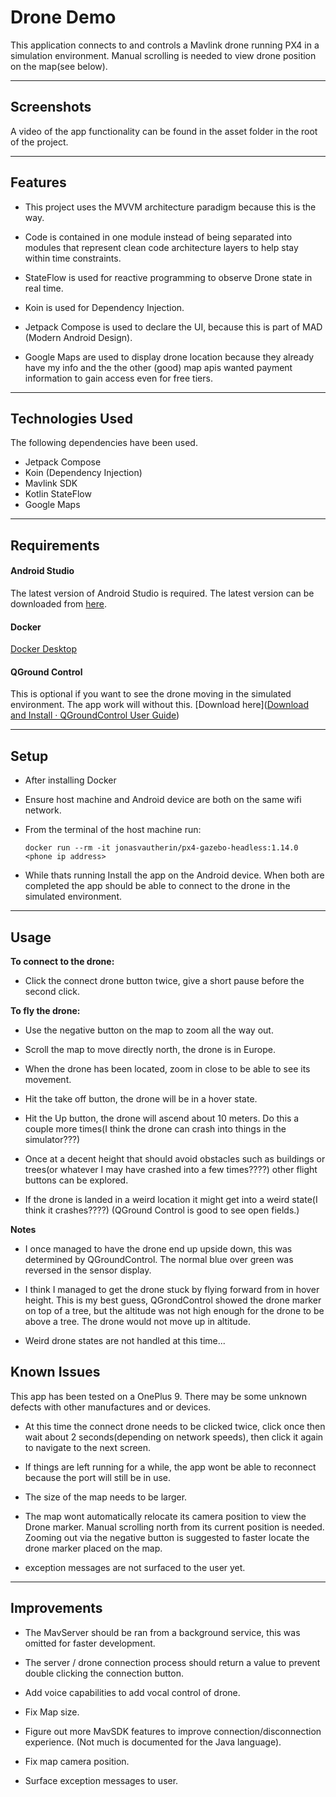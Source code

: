 # Drone Demo

This application connects to and controls a Mavlink drone running PX4 in a simulation environment. Manual scrolling is needed to view drone position on the map(see below).

---

## Screenshots

A video of the app functionality can be found in the asset folder in the root of the project.

---

## Features

- This project uses the MVVM architecture paradigm because this is the way.

- Code is contained in one module instead of being separated into modules that represent clean code architecture layers to help stay within time constraints.

- StateFlow is used for reactive programming to observe Drone state in real time.

- Koin is used for Dependency Injection.

- Jetpack Compose is used to declare the UI, because this is part of MAD (Modern Android Design).

- Google Maps are used to display drone location because they already have my info and the the other (good) map apis wanted payment information to gain access even for free tiers.


---

## Technologies Used

The following dependencies have been used.

- Jetpack Compose
- Koin (Dependency Injection)
- Mavlink SDK
- Kotlin StateFlow
- Google Maps

---

## Requirements

#### Android Studio

The latest version of Android Studio is required. The latest version can be  
downloaded from [here](https://developer.android.com/studio/).

#### Docker

[Docker Desktop](https://www.docker.com/products/docker-desktop/)

#### QGround Control

This is optional if you want to see the drone moving in the simulated environment. The app work will without this. [Download here]([Download and Install · QGroundControl User Guide](https://docs.qgroundcontrol.com/master/en/getting_started/download_and_install.html))

---

## Setup

- After installing Docker

- Ensure host machine and Android device are both on the same wifi network.

- From the terminal of the host machine run:

  ```
  docker run --rm -it jonasvautherin/px4-gazebo-headless:1.14.0 <phone ip address>  
  ```

- While thats running Install the app on the Android device. When both are completed the app should be able to connect to the drone in the simulated environment.


---

## Usage

**To connect to the drone:**

- Click the connect drone button twice, give a short pause before the second click.


**To fly the drone:**

- Use the negative button on the map to zoom all the way out.

- Scroll the map to move directly north, the drone is in Europe.

- When the drone has been located, zoom in close to be able to see its movement.

- Hit the take off button, the drone will be in a hover state.

- Hit the Up button, the drone will ascend about 10 meters. Do this a couple more times(I think the drone can crash into things in the simulator???)

- Once at a decent height that should avoid obstacles such as buildings or trees(or whatever I may have crashed into a few times????) other flight buttons can be explored.

- If the drone is landed in a weird location it might get into a weird state(I think it crashes????) (QGround Control is good to see open fields.)


**Notes**

- I once managed to have the drone end up upside down, this was determined by QGroundControl. The normal blue over green was reversed in the sensor display.

- I think I managed to get the drone stuck by flying forward from in hover height. This is my best guess, QGrondControl showed the drone marker on top of a tree, but the altitude was not high enough for the drone to be above a tree. The drone would not move up in altitude.

- Weird drone states are not handled at this time...


## Known Issues

This app has been tested on a OnePlus 9. There may be some unknown defects with other manufactures and or devices.

- At this time the connect drone needs to be clicked twice, click once then wait about 2 seconds(depending on network speeds), then click it again to navigate to the next screen.

- If things are left running for a while, the app wont be able to reconnect because the port will still be in use.

- The size of the map needs to be larger.

- The map wont automatically relocate its camera position to view the Drone marker. Manual scrolling north from its current position is needed. Zooming out via the negative button is suggested to faster locate the drone marker placed on the map.

- exception messages are not surfaced to the user yet.


---

## Improvements

- The MavServer should be ran from a background service, this was omitted for faster development.

- The server / drone connection process should return a value to prevent double clicking the connection button.

- Add voice capabilities to add vocal control of drone.

- Fix Map size.

- Figure out more MavSDK features to improve connection/disconnection experience. (Not much is documented for the Java language).

- Fix map camera position.

- Surface exception messages to user.